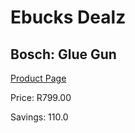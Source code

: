 
# Ebucks Dealz
## Bosch: Glue Gun
[Product Page](https://www.ebucks.com/web/shop/productSelected.do?prodId=373349376&catId=717342768)

Price: R799.00

Savings: 110.0


	